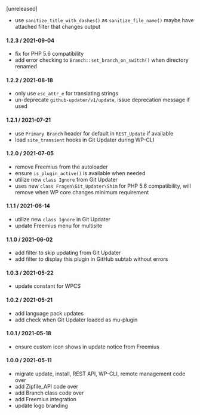 [unreleased]
* use `sanitize_title_with_dashes()` as `sanitize_file_name()` maybe have attached filter that changes output

#### 1.2.3 / 2021-09-04
* fix for PHP 5.6 compatibility
* add error checking to `Branch::set_branch_on_switch()` when directory renamed

#### 1.2.2 / 2021-08-18
* only use `esc_attr_e` for translating strings
* un-deprecate `github-updater/v1/update`, issue deprecation message if used

#### 1.2.1 / 2021-07-21
* use `Primary Branch` header for default in `REST_Update` if available
* load `site_transient` hooks in Git Updater during WP-CLI

#### 1.2.0 / 2021-07-05
* remove Freemius from the autoloader
* ensure `is_plugin_active()` is available when needed
* utilize new `class Ignore` from Git Updater
* uses new `class Fragen\Git_Updater\Shim` for PHP 5.6 compatibility, will remove when WP core changes minimum requirement

#### 1.1.1 / 2021-06-14
* utilize new `class Ignore` in Git Updater
* update Freemius menu for multisite

#### 1.1.0 / 2021-06-02
* add filter to skip updating from Git Updater
* add filter to display this plugin in GitHub subtab without errors

#### 1.0.3 / 2021-05-22
* update constant for WPCS

#### 1.0.2 / 2021-05-21
* add language pack updates
* add check when Git Updater loaded as mu-plugin

#### 1.0.1 / 2021-05-18
* ensure custom icon shows in update notice from Freemius

#### 1.0.0 / 2021-05-11
* migrate update, install, REST API, WP-CLI, remote management code over
* add Zipfile_API code over
* add Branch class code over
* add Freemius integration
* update logo branding
